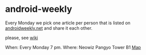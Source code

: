 # android-weekly

Every Monday we pick one article per person that is listed on [androidweekly.net](http://androidweekly.net)
and share it each other.

please, see [wiki](https://github.com/codeport/android-weekly/wiki)

When: Every Monday 7 pm.
Where: Neowiz Pangyo Tower B1 [Map](http://place.map.daum.net/20436125)
